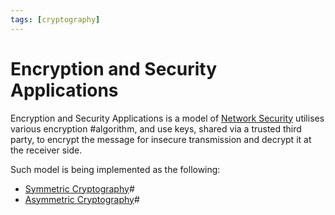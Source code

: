 ```yaml
---
tags: [cryptography]
---
```


# Encryption and Security Applications

Encryption and Security Applications is a model of [Network Security](202209262107.md)
utilises various encryption #algorithm, and use keys, shared via a trusted third
party, to encrypt the message for insecure transmission and decrypt it at the
receiver side.

Such model is being implemented as the following:
- [Symmetric Cryptography](202209012153.md)#
- [Asymmetric Cryptography](202203221212.md)#
